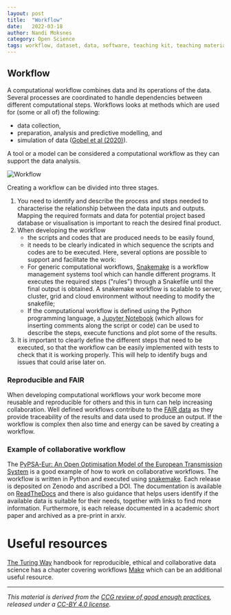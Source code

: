 ```yaml
---
layout: post
title:  "Workflow"
date:   2022-03-18
author: Nandi Moksnes
category: Open Science
tags: workflow, dataset, data, software, teaching kit, teaching material
---
```


 
## Workflow

A computational workflow combines data and its operations of the data. Several processes are coordinated to handle dependencies between different computational steps. Workflows looks at methods which are used for (some or all of) the following: 
- data collection, 
- preparation, analysis and predictive modelling, and 
- simulation of data ([Gobel et al (2020)][1]). 

A tool or a model can be considered a computational  workflow as they can support the data analysis.
 
![Workflow](https://user-images.githubusercontent.com/30128518/157625071-57a8a629-8319-4168-bc57-f92c4851b2ba.png)

Creating a workflow can be divided into three stages.
1. You need to identify and describe the process and steps needed to characterise the relationship between the data inputs and outputs. Mapping the required formats and data for potential project based database or visualisation is important to reach the desired final product.
2. When developing the workflow
    - the scripts and codes that are produced needs to be easily found,
    - it needs to be clearly indicated in which sequence the scripts and codes are to be executed. 
    Here, several options are possible to support and facilitate the work:
    - For generic computational workflows, [Snakemake](https://snakemake.readthedocs.io/en/stable/) is a workflow management systems tool which can handle different programs. It executes the required steps ("rules") through a Snakefile until the final output is obtained. A snakemake workflow is scalable to server, cluster, grid and cloud environment without needing to modify the snakefile;
    - If the computational workflow is defined using the Python programming language, a [Jupyter Notebook](https://jupyter.org/) (which allows for inserting comments along the script or code) can be used to describe the steps, execute functions and plot some of the results.
3.  It is important to clearly define the different steps that need to be executed, so that the workflow can be easily implemented with tests to check that it is working properly. This will help to identify bugs and issues that could arise later on.

 
 ### Reproducible and FAIR
 When developing computational workflows your work become more reusable and reproducible for others and this in turn can help increasing collaboration. Well defined workflows contribute to the [FAIR data](https://www.go-fair.org/fair-principles/) as they provide traceability of the results and data used to produce an output. If the workflow is complex then also time and energy can be saved by creating a workflow.

### Example of collaborative workflow
 
The [PyPSA-Eur: An Open Optimisation Model of the European Transmission System](https://github.com/PyPSA/pypsa-eur) is a good example of how to work on collaborative workflows. The workflow is written in Python and executed using [snakemake](https://snakemake.readthedocs.io/en/stable/). Each release is deposited on Zenodo and ascribed a DOI. The documentation is available on [ReadTheDocs](https://pypsa.readthedocs.io/en/latest/) and there is also guidance that helps users identify if the available data is suitable for their needs, together with links to find more information. Furthermore, is each release documented in a academic short paper and archived as a pre-print in arxiv. 

# Useful resources
[The Turing Way](https://the-turing-way.netlify.app/reproducible-research/reproducible-research.html) handbook for reproducible, ethical and collaborative data science has a chapter covering workflows [Make](https://the-turing-way.netlify.app/reproducible-research/make.html) which can be an additional useful resource.
 
------------
*This material is derived from the [CCG review of good enough practices][2], released under a [CC-BY 4.0 license][3].*

[1]: <https://direct.mit.edu/dint/article/2/1-2/108/10003/FAIR-Computational-Workflows> "Goble, C., Cohen-Boulakia, S., Soiland-Reyes, S., Garijo, D., Gil, Y., Crusoe, M.R., Peters, K., Schober, D., 2020. FAIR Computational Workflows, *Data Intelligence*, vol. 2, no. 1–2, 1135 pp. 108–121. DOI: 10.1162/dint_a_00033."
[2]: https://doi.org/10.5281/zenodo.5911546 "Usher, William, Beltramo, Agnese, Gardumi, Francesco, Martin, Viktoria, & Petrarulo, Luca. (2022). CCG Platform - Body of Knowledge: Review of Good Practice (1.3). Zenodo. https://doi.org/10.5281/zenodo.5911546"
[3]: https://creativecommons.org/licenses/by/4.0/legalcode
